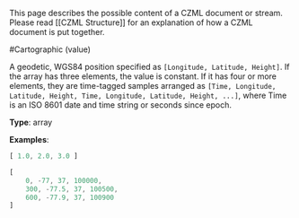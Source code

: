 This page describes the possible content of a CZML document or stream.  Please read [[CZML Structure]] for an explanation of how a CZML document is put together.

#Cartographic (value)

A geodetic, WGS84 position specified as `[Longitude, Latitude, Height]`.  If the array has three elements, the value is constant.  If it has four or more elements, they are time-tagged samples arranged as `[Time, Longitude, Latitude, Height, Time, Longitude, Latitude, Height, ...]`, where Time is an ISO 8601 date and time string or seconds since epoch.

**Type**: array

**Examples**:

```javascript
[ 1.0, 2.0, 3.0 ]
```

```javascript
[
    0, -77, 37, 100000,
    300, -77.5, 37, 100500,
    600, -77.9, 37, 100900
]
```

